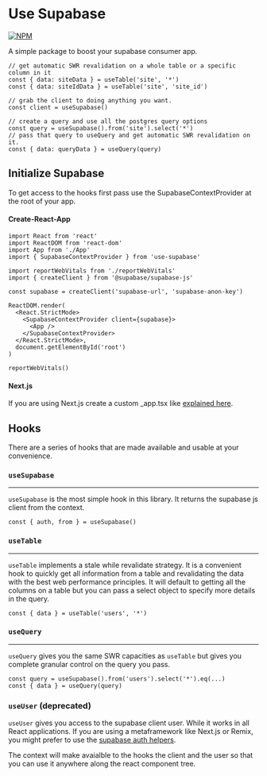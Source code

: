 # Use Supabase

[![NPM](https://nodei.co/npm/use-supabase.png?compact=true)](https://npmjs.org/package/use-supabase)

A simple package to boost your supabase consumer app.

```tsx
// get automatic SWR revalidation on a whole table or a specific column in it
const { data: siteData } = useTable('site', '*')
const { data: siteIdData } = useTable('site', 'site_id')

// grab the client to doing anything you want.
const client = useSupabase()

// create a query and use all the postgres query options
const query = useSupabase().from('site').select('*')
// pass that query to useQuery and get automatic SWR revalidation on it.
const { data: queryData } = useQuery(query)
```

## Initialize Supabase

To get access to the hooks first pass use the SupabaseContextProvider at the root of your app.

#### Create-React-App

```tsx
import React from 'react'
import ReactDOM from 'react-dom'
import App from './App'
import { SupabaseContextProvider } from 'use-supabase'

import reportWebVitals from './reportWebVitals'
import { createClient } from '@supabase/supabase-js'

const supabase = createClient('supabase-url', 'supabase-anon-key')

ReactDOM.render(
  <React.StrictMode>
    <SupabaseContextProvider client={supabase}>
      <App />
    </SupabaseContextProvider>
  </React.StrictMode>,
  document.getElementById('root')
)

reportWebVitals()
```

#### Next.js

If you are using Next.js create a custom \_app.tsx like [explained here](https://nextjs.org/docs/advanced-features/custom-app).

## Hooks

There are a series of hooks that are made available and usable at your convenience.

### `useSupabase`

---

`useSupabase` is the most simple hook in this library. It returns the supabase js client from the context.

```tsx
const { auth, from } = useSupabase()
```

### `useTable`

---

`useTable` implements a stale while revalidate strategy. It is a convenient hook to quickly get all information from a table and revalidating the data with the best web performance principles. It will default to getting all the columns on a table but you can pass a select object to specify more details in the query.

```tsx
const { data } = useTable('users', '*')
```

### `useQuery`

---

`useQuery` gives you the same SWR capacities as `useTable` but gives you complete granular control on the query you pass.

```tsx
const query = useSupabase().from('users').select('*').eq(...)
const { data } = useQuery(query)
```

### `useUser` (deprecated)

`useUser` gives you access to the supabase client user. While it works in all React applications. If you are using a metaframework like Next.js or Remix, you might prefer to use the [supabase auth helpers](https://github.com/supabase-community/supabase-auth-helpers).

The context will make avaialble to the hooks the client and the user so that you can use it anywhere along the react component tree.
